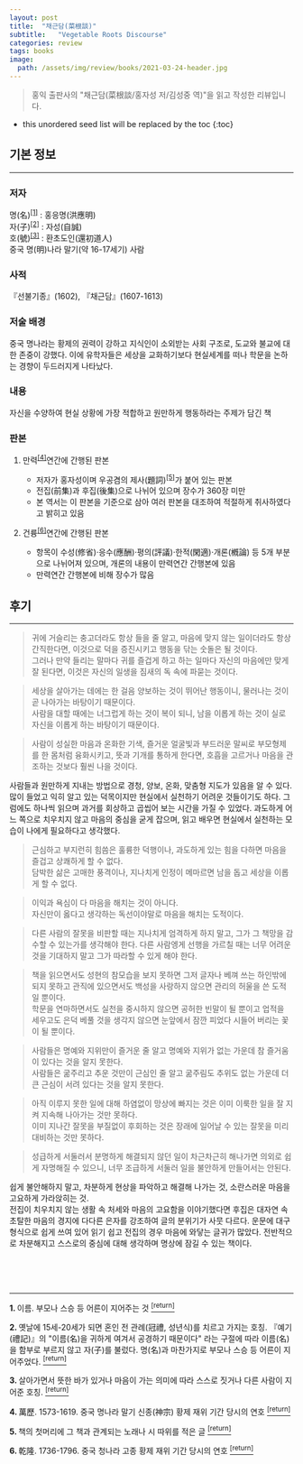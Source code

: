 ```yaml
---
layout: post
title:  "채근담(菜根談)"
subtitle:   "Vegetable Roots Discourse"
categories: review
tags: books
image:
  path: /assets/img/review/books/2021-03-24-header.jpg
---
```


> 홍익 출판사의 "채근담(菜根談/홍자성 저/김성중 역)"을 읽고 작성한 리뷰입니다.

<!--more-->

* this unordered seed list will be replaced by the toc
{:toc}

## 기본 정보
---

### 저자
명(名)<sup id="fnref:1"><a  class="footnote" href="#fn:1">[1]</a></sup> : 홍응명(洪應明)   
자(子)<sup id="fnref:2"><a  class="footnote" href="#fn:2">[2]</a></sup> : 자성(自誠)   
호(號)<sup id="fnref:3"><a  class="footnote" href="#fn:3">[3]</a></sup> : 환초도인(還初道人)   
중국 명(明)나라 말기(약 16-17세기) 사람

### 사적
『선불기종』(1602), 『채근담』(1607-1613)

### 저술 배경
중국 명나라는 황제의 권력이 강하고 지식인이 소외받는 사회 구조로, 도교와 불교에 대한 존중이 강했다. 이에 유학자들은 세상을 교화하기보다 현실세계를 떠나 학문을 논하는 경향이 두드러지게 나타났다.

### 내용
자신을 수양하여 현실 상황에 가장 적합하고 원만하게 행동하라는 주제가 담긴 책

### 판본
1. 만력<sup id="fnref:4"><a  class="footnote" href="#fn:4">[4]</a></sup>연간에 간행된 판본
   - 저자가 홍자성이며 우공겸의 제사(題詞)<sup id="fnref:5"><a  class="footnote" href="#fn:5">[5]</a></sup>가 붙어 있는 판본
   - 전집(前集)과 후집(後集)으로 나뉘어 있으며 장수가 360장 미만
   - 본 역서는 이 판본을 기준으로 삼아 여러 판본을 대조하여 적절하게 취사하였다고 밝히고 있음
  
2. 건륭<sup id="fnref:6"><a  class="footnote" href="#fn:6">[6]</a></sup>연간에 간행된 판본
   - 항목이 수성(修省)·응수(應酬)·평의(評議)·한적(閑適)·개론(槪論) 등 5개 부분으로 나뉘어져 있으며, 개론의 내용이 만력연간 간행본에 있음
   - 만력연간 간행본에 비해 장수가 많음 

## 후기
---

> 귀에 거슬리는 충고더라도 항상 들을 줄 알고, 마음에 맞지 않는 일이더라도 항상 간직한다면, 이것으로 덕을 증진시키고 행동을 닦는 숫돌은 될 것이다.   
그러나 만약 들리는 말마다 귀를 즐겁게 하고 하는 일마다 자신의 마음에만 맞게 잘 된다면, 이것은 자신의 일생을 짐새의 독 속에 파묻는 것이다.

> 세상을 살아가는 데에는 한 걸음 양보하는 것이 뛰어난 행동이니, 물러나는 것이 곧 나아가는 바탕이기 때문이다.   
사람을 대할 때에는 너그럽게 하는 것이 복이 되니, 남을 이롭게 하는 것이 실로 자신을 이롭게 하는 바탕이기 때문이다.

> 사람이 성실한 마음과 온화한 기색, 즐거운 얼굴빛과 부드러운 말씨로 부모형제를 한 몸처럼 융화시키고, 뜻과 기개를 통하게 한다면, 호흡을 고르거나 마음을 관조하는 것보다 훨씬 나을 것이다.
 
사람들과 원만하게 지내는 방법으로 경청, 양보, 온화, 맞춤형 지도가 있음을 알 수 있다. 
많이 들었고 익히 알고 있는 덕목이지만 현실에서 실천하기 어려운 것들이기도 하다. 그럼에도 하나씩 읽으며 과거를 회상하고 곱씹어 보는 시간을 가질 수 있었다.
과도하게 어느 쪽으로 치우치지 않고 마음의 중심을 굳게 잡으며, 읽고 배우면 현실에서 실천하는 모습이 나에게 필요하다고 생각했다. 

> 근심하고 부지런히 힘씀은 훌륭한 덕행이나, 과도하게 있는 힘을 다하면 마음을 즐겁고 상쾌하게 할 수 없다.   
담박한 삶은 고매한 풍격이나, 지나치게 인정이 메마르면 남을 돕고 세상을 이롭게 할 수 없다. 

> 이익과 욕심이 다 마음을 해치는 것이 아니다.   
자신만이 옳다고 생각하는 독선이야말로 마음을 해치는 도적이다. 

> 다른 사람의 잘못을 비판할 때는 지나치게 엄격하게 하지 말고, 그가 그 책망을 감수할 수 있는가를 생각해야 한다. 다른 사람엥게 선행을 가르칠 때는 너무 어려운 것을 기대하지 말고 그가 따라할 수 있게 해야 한다.

> 책을 읽으면서도 성현의 참모습을 보지 못하면 그저 글자나 베껴 쓰는 하인밖에 되지 못하고 관직에 있으면서도 백성을 사랑하지 않으면 관리의 허울을 쓴 도적일 뿐이다.  
학문을 연마하면서도 실천을 중시하지 않으면 공허한 빈말이 될 뿐이고 업적을 세우고도 은덕 베풀 것을 생각지 않으면 눈앞에서 잠깐 피었다 시들어 버리는 꽃이 될 뿐이다.

> 사람들은 명예와 지위만이 즐거운 줄 알고 명예와 지위가 없는 가운데 참 즐거움이 있다는 것을 알지 못한다.   
사람들은 굶주리고 추운 것만이 근심인 줄 알고 굶주림도 추위도 없는 가운데 더 큰 근심이 서려 있다는 것을 알지 못한다. 

> 아직 이루지 못한 일에 대해 하염없이 망상에 빠지는 것은 이미 이룩한 일을 잘 지켜 지속해 나아가는 것만 못하다.   
이미 지나간 잘못을 부질없이 후회하는 것은 장래에 일어날 수 있는 잘못을 미리 대비하는 것만 못하다. 

> 성급하게 서둘러서 분명하게 해결되지 않던 일이 차근차근히 해나가면 의외로 쉽게 자명해질 수 있으니, 너무 조급하게 서둘러 일을 불안하게 만들어서는 안된다.

쉽게 불안해하지 말고, 차분하게 현상을 파악하고 해결해 나가는 것, 소란스러운 마음을 고요하게 가라앉히는 것.
<br/>
전집이 치우치지 않는 생활 속 처세와 마음의 고요함을 이야기했다면 후집은 대자연 속 초탈한 마음의 경지에 다다른 은자를 강조하여 글의 분위기가 사뭇 다르다. 
운문에 대구 형식으로 쉽게 쓰여 있어 읽기 쉽고 전집의 경우 마음에 와닿는 글귀가 많았다. 
전반적으로 차분해지고 스스로의 중심에 대해 생각하며 명상에 잠길 수 있는 책이다.

<br/>
<br/>
<br/>

---
<a id="fn:1" class="footnote"><strong>
1.
</strong></a> 
이름. 부모나 스승 등 어른이 지어주는 것 
<a class="footnote" href="#fnref:1"><sup>[return]</sup>

<a id="fn:2" class="footnote"><strong>
2.
</strong></a> 
옛날에 15세-20세가 되면 혼인 전 관례(冠禮, 성년식)를 치르고 가지는 호칭. 『예기(禮記)』의 "이름(名)을 귀하게 여겨서 공경하기 때문이다" 라는 구절에 따라 이름(名)을 함부로 부르지 않고 자(子)를 불렀다. 명(名)과 마찬가지로 부모나 스승 등 어른이 지어주었다. 
<a class="footnote" href="#fnref:2"><sup>[return]</sup>

<a id="fn:3" class="footnote"><strong>
3.
</strong></a> 
살아가면서 뜻한 바가 있거나 마음이 가는 의미에 따라 스스로 짓거나 다른 사람이 지어준 호칭.
<a class="footnote" href="#fnref:3"><sup>[return]</sup>

<a id="fn:4" class="footnote"><strong>
4.
</strong></a> 
萬歷. 1573-1619. 중국 명나라 말기 신종(神宗) 황제 재위 기간 당시의 연호
<a class="footnote" href="#fnref:4"><sup>[return]</sup>

<a id="fn:5" class="footnote"><strong>
5.
</strong></a> 
책의 첫머리에 그 책과 관계되는 노래나 시 따위를 적은 글
<a class="footnote" href="#fnref:5"><sup>[return]</sup>

<a id="fn:6" class="footnote"><strong>
6.
</strong></a> 
乾隆. 1736-1796. 중국 청나라 고종 황제 재위 기간 당시의 연호
<a class="footnote" href="#fnref:6"><sup>[return]</sup>